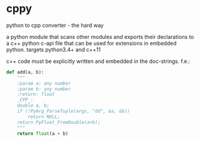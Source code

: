 # cppy
python to cpp converter - the hard way

a python module that scans other modules and exports their declarations to a c++ python c-api file that can be used for extensions in embedded python. targets python3.4+ and c++11

c++ code must be explicitly written and embedded in the doc-strings. f.e.: 

```python
def add(a, b):
    """
    :param a: any number
    :param b: any number
    :return: float
    _CPP_:
    double a, b;
    if (!PyArg_ParseTuple(args, "dd", &a, &b))
        return NULL;
    return PyFloat_FromDouble(a+b);
    """
    return float(a + b)
```

